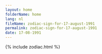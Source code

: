 ```yaml
---
layout: home
folderName: home
lang: nl
fileName: zodiac-sign-for-17-august-1991
permalink: zodiac-sign-for-17-august-1991
date: 17-08-1991
---
```

{% include zodiac.html %}
